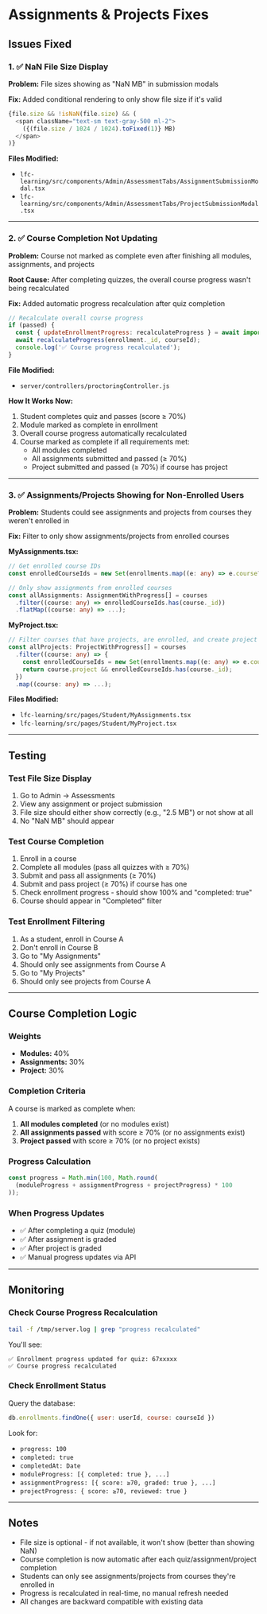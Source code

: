 # Assignments & Projects Fixes

## Issues Fixed

### 1. ✅ NaN File Size Display
**Problem:** File sizes showing as "NaN MB" in submission modals

**Fix:** Added conditional rendering to only show file size if it's valid
```typescript
{file.size && !isNaN(file.size) && (
  <span className="text-sm text-gray-500 ml-2">
    ({(file.size / 1024 / 1024).toFixed(1)} MB)
  </span>
)}
```

**Files Modified:**
- `lfc-learning/src/components/Admin/AssessmentTabs/AssignmentSubmissionModal.tsx`
- `lfc-learning/src/components/Admin/AssessmentTabs/ProjectSubmissionModal.tsx`

---

### 2. ✅ Course Completion Not Updating
**Problem:** Course not marked as complete even after finishing all modules, assignments, and projects

**Root Cause:** After completing quizzes, the overall course progress wasn't being recalculated

**Fix:** Added automatic progress recalculation after quiz completion
```javascript
// Recalculate overall course progress
if (passed) {
  const { updateEnrollmentProgress: recalculateProgress } = await import('./progressController.js');
  await recalculateProgress(enrollment._id, courseId);
  console.log('✅ Course progress recalculated');
}
```

**File Modified:**
- `server/controllers/proctoringController.js`

**How It Works Now:**
1. Student completes quiz and passes (score ≥ 70%)
2. Module marked as complete in enrollment
3. Overall course progress automatically recalculated
4. Course marked as complete if all requirements met:
   - All modules completed
   - All assignments submitted and passed (≥ 70%)
   - Project submitted and passed (≥ 70%) if course has project

---

### 3. ✅ Assignments/Projects Showing for Non-Enrolled Users
**Problem:** Students could see assignments and projects from courses they weren't enrolled in

**Fix:** Filter to only show assignments/projects from enrolled courses

**MyAssignments.tsx:**
```typescript
// Get enrolled course IDs
const enrolledCourseIds = new Set(enrollments.map((e: any) => e.course?._id).filter(Boolean));

// Only show assignments from enrolled courses
const allAssignments: AssignmentWithProgress[] = courses
  .filter((course: any) => enrolledCourseIds.has(course._id))
  .flatMap((course: any) => ...);
```

**MyProject.tsx:**
```typescript
// Filter courses that have projects, are enrolled, and create project objects
const allProjects: ProjectWithProgress[] = courses
  .filter((course: any) => {
    const enrolledCourseIds = new Set(enrollments.map((e: any) => e.course?._id).filter(Boolean));
    return course.project && enrolledCourseIds.has(course._id);
  })
  .map((course: any) => ...);
```

**Files Modified:**
- `lfc-learning/src/pages/Student/MyAssignments.tsx`
- `lfc-learning/src/pages/Student/MyProject.tsx`

---

## Testing

### Test File Size Display
1. Go to Admin → Assessments
2. View any assignment or project submission
3. File size should either show correctly (e.g., "2.5 MB") or not show at all
4. No "NaN MB" should appear

### Test Course Completion
1. Enroll in a course
2. Complete all modules (pass all quizzes with ≥ 70%)
3. Submit and pass all assignments (≥ 70%)
4. Submit and pass project (≥ 70%) if course has one
5. Check enrollment progress - should show 100% and "completed: true"
6. Course should appear in "Completed" filter

### Test Enrollment Filtering
1. As a student, enroll in Course A
2. Don't enroll in Course B
3. Go to "My Assignments"
4. Should only see assignments from Course A
5. Go to "My Projects"
6. Should only see projects from Course A

---

## Course Completion Logic

### Weights
- **Modules:** 40%
- **Assignments:** 30%
- **Project:** 30%

### Completion Criteria
A course is marked as complete when:
1. **All modules completed** (or no modules exist)
2. **All assignments passed** with score ≥ 70% (or no assignments exist)
3. **Project passed** with score ≥ 70% (or no project exists)

### Progress Calculation
```javascript
const progress = Math.min(100, Math.round(
  (moduleProgress + assignmentProgress + projectProgress) * 100
));
```

### When Progress Updates
- ✅ After completing a quiz (module)
- ✅ After assignment is graded
- ✅ After project is graded
- ✅ Manual progress updates via API

---

## Monitoring

### Check Course Progress Recalculation
```bash
tail -f /tmp/server.log | grep "progress recalculated"
```

You'll see:
```
✅ Enrollment progress updated for quiz: 67xxxxx
✅ Course progress recalculated
```

### Check Enrollment Status
Query the database:
```javascript
db.enrollments.findOne({ user: userId, course: courseId })
```

Look for:
- `progress: 100`
- `completed: true`
- `completedAt: Date`
- `moduleProgress: [{ completed: true }, ...]`
- `assignmentProgress: [{ score: ≥70, graded: true }, ...]`
- `projectProgress: { score: ≥70, reviewed: true }`

---

## Notes

- File size is optional - if not available, it won't show (better than showing NaN)
- Course completion is now automatic after each quiz/assignment/project completion
- Students can only see assignments/projects from courses they're enrolled in
- Progress is recalculated in real-time, no manual refresh needed
- All changes are backward compatible with existing data

